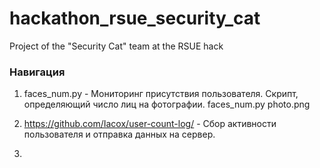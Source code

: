 # hackathon_rsue_security_cat
Project of the "Security Cat" team at the RSUE hack

### Навигация
1) faces_num.py - Мониторинг присутствия пользователя. Скрипт, определяющий число лиц на фотографии.
faces_num.py photo.png

2) https://github.com/Iacox/user-count-log/ - Сбор активности пользователя и отправка данных на сервер.

3) 
